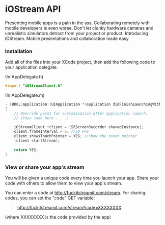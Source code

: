 # iOStream API


Presenting mobile apps is a pain in the ass. Collaborating remotely with mobile developers is even worse. Don't let clunky hardware cameras and unrealistic simulators detract from your project or product. Introducing iOStream. Mobile presentations and collaboration made easy.

### Installation

Add all of the files into your XCode project, then add the following code to your application delegate:

(In AppDelegate.h)
```objective-c
#import "iOStreamClient.h"
```

(In AppDelegate.m)
```objective-c
- (BOOL)application:(UIApplication *)application didFinishLaunchingWithOptions:(NSDictionary *)launchOptions
{
    // Override point for customization after application launch.
    // (Your code here . . .)

    iOStreamClient *client = [SRScreenRecorder sharedInstance];
    client.frameInterval = 6; //10 FPS
    client.showsTouchPointer = YES; //show the touch pointer
    [client startStream];
    
    return YES;
}
```

### View or share your app's stream

You will be given a unique code every time you launch your app. Share your code with others to allow them to view your app's stream.

You can enter a code at http://fuckitstreamit.com/stream. For sharing codes, you can set the "code" GET variable:

> http://fuckitstreamit.com/stream?code=XXXXXXXX

(where XXXXXXXX is the code provided by the app)